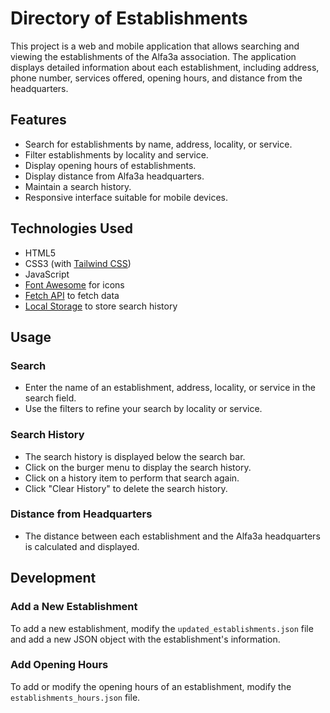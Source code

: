 # Directory of Establishments

This project is a web and mobile application that allows searching and viewing the establishments of the Alfa3a association. The application displays detailed information about each establishment, including address, phone number, services offered, opening hours, and distance from the headquarters.

## Features

- Search for establishments by name, address, locality, or service.
- Filter establishments by locality and service.
- Display opening hours of establishments.
- Display distance from Alfa3a headquarters.
- Maintain a search history.
- Responsive interface suitable for mobile devices.

## Technologies Used

- HTML5
- CSS3 (with [Tailwind CSS](https://tailwindcss.com/))
- JavaScript
- [Font Awesome](https://fontawesome.com/) for icons
- [Fetch API](https://developer.mozilla.org/en-US/docs/Web/API/Fetch_API) to fetch data
- [Local Storage](https://developer.mozilla.org/en-US/docs/Web/API/Window/localStorage) to store search history

## Usage

### Search

- Enter the name of an establishment, address, locality, or service in the search field.
- Use the filters to refine your search by locality or service.

### Search History

- The search history is displayed below the search bar.
- Click on the burger menu to display the search history.
- Click on a history item to perform that search again.
- Click "Clear History" to delete the search history.

### Distance from Headquarters

- The distance between each establishment and the Alfa3a headquarters is calculated and displayed.

## Development

### Add a New Establishment

To add a new establishment, modify the `updated_establishments.json` file and add a new JSON object with the establishment's information.

### Add Opening Hours

To add or modify the opening hours of an establishment, modify the `establishments_hours.json` file.
